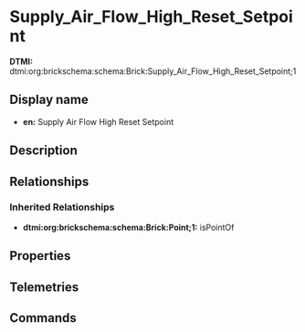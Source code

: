 # Supply_Air_Flow_High_Reset_Setpoint
**DTMI:** dtmi:org:brickschema:schema:Brick:Supply_Air_Flow_High_Reset_Setpoint;1
## Display name
- **en:** Supply Air Flow High Reset Setpoint
## Description
## Relationships
### Inherited Relationships
* **dtmi:org:brickschema:schema:Brick:Point;1:** isPointOf
## Properties
## Telemetries
## Commands
